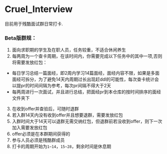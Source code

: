 # Cruel_Interview
目前用于残酷面试群日常打卡.

### Beta版群规：
1. 面向求职期的学生及在职人员，任务较重，不适合休闲养生
2. 每两周为一个查卡周期，在该时间内，你需要完成以下任务中的其中一项,否则将需要发放红包：
  - 每日学习总结一篇面经，即2周内学习14篇面经，面经内容不限，如果是多面面经可拆分，为了避免14天内周期过长出现赶ddl的可能性，每次查卡统计会以提pr的时间间隔为参考，每次pr间隔不得大于2天
  - 每两周进行一次面试，并且进行总结，把面经pr到本仓库的按时间排序的面经文件夹下
3. 在收到offer并查验后，可随时退群
4. 若入群14天内没有收到offer并且想要退群，需要发放红包
5. 入群时间大于14天可以退群无需交纳红包，但退群前若没收到offer，则下一次加入需要发放红包
6. offer必须是在本群期间获得的
7. 参与人员必须是残酷群成员
8. 打卡的周期开始为`1~14`，`15~28`，剩余时间是休息期

